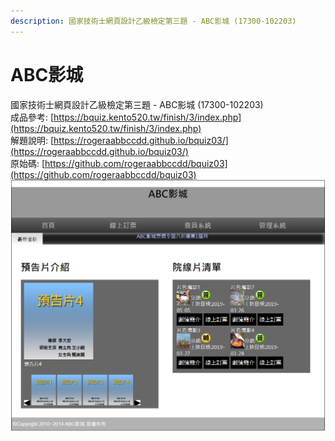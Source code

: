 ```yaml
---
description: 國家技術士網頁設計乙級檢定第三題 - ABC影城 (17300-102203)
---
```


# ABC影城

國家技術士網頁設計乙級檢定第三題 - ABC影城 \(17300-102203\)  
成品參考: [https://bquiz.kento520.tw/finish/3/index.php](https://bquiz.kento520.tw/finish/3/index.php)  
解題說明: [https://rogeraabbccdd.github.io/bquiz03/](https://rogeraabbccdd.github.io/bquiz03/)  
原始碼: [https://github.com/rogeraabbccdd/bquiz03](https://github.com/rogeraabbccdd/bquiz03)  
![ABC影城](./images/3.png)